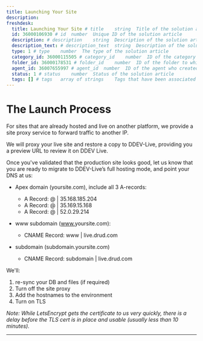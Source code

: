 ```yaml
---
title: Launching Your Site
description:
freshdesk:
  title: Launching Your Site # title	string	Title of the solution article
  id: 36000106930 # id	number	Unique ID of the solution article
  description: # description	string	Description of the solution article
  description_text: # description_text	string	Description of the solution article in plain text
  type: 1 # type	number	The type of the solution article
  category_id: 36000115505 # category_id	number	ID of the category to which the solution article belongs
  folder_id: 36000178531 # folder_id	number	ID of the folder to which the solution article belongs
  agent_id: 36007655997 # agent_id	number	ID of the agent who created the solution article
  status: 1 # status	number	Status of the solution article
  tags: [] # tags	array of strings	Tags that have been associated with the solution article
---
```


# The Launch Process

For sites that are already hosted and live on another platform, we provide a site proxy service to forward traffic to another IP.

We will proxy your live site and restore a copy to DDEV-Live, providing you a preview URL to review it on DDEV Live.

Once you've validated that the production site looks good, let us know that you are ready to migrate to DDEV-Live’s full hosting mode, and point your DNS at us:

* Apex domain (yoursite.com), include all 3 A-records:
  - A Record: @ | 35.168.185.204
  - A Record: @ | 35.169.15.168
  - A Record: @ | 52.0.29.214

* www subdomain ([www.](http://www.drupaleasy.com/)yoursite.com):
  - CNAME Record: www | live.drud.com

* subdomain (subdomain.yoursite.com)
  - CNAME Record: subdomain | live.drud.com

We'll:

1.  re-sync your DB and files (if required)
2.  Turn off the site proxy
3.  Add the hostnames to the environment
4.  Turn on TLS

_Note: While LetsEncrypt gets the certificate to us very quickly, there is a delay before the TLS cert is in place and usable (usually less than 10 minutes)._

---
